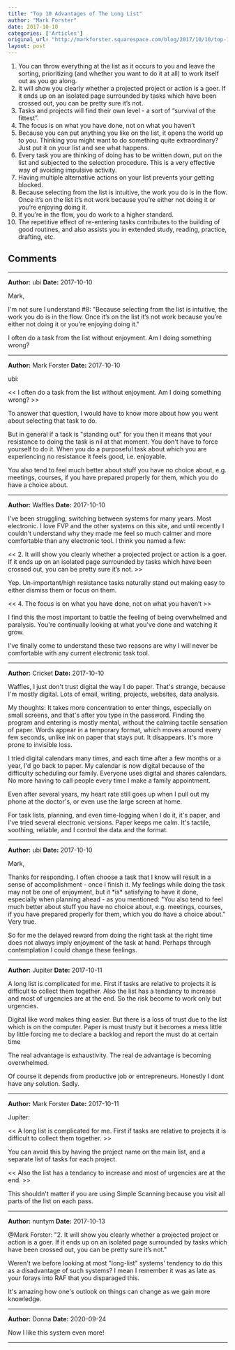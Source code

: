 ```yaml
---
title: "Top 10 Advantages of The Long List"
author: "Mark Forster"
date: 2017-10-10
categories: ['Articles']
original_url: "http://markforster.squarespace.com/blog/2017/10/10/top-10-advantages-of-the-long-list.html"
layout: post
---
```


1. You can throw everything at the list as it occurs to you and leave the sorting, prioritizing (and whether you want to do it at all) to work itself out as you go along.
2. It will show you clearly whether a projected project or action is a goer. If it ends up on an isolated page surrounded by tasks which have been crossed out, you can be pretty sure it’s not.
3. Tasks and projects will find their own level - a sort of “survival of the fittest”.
4. The focus is on what you have done, not on what you haven’t
5. Because you can put anything you like on the list, it opens the world up to you. Thinking you might want to do something quite extraordinary? Just put it on your list and see what happens.
6. Every task you are thinking of doing has to be written down, put on the list and subjected to the selection procedure. This is a very effective way of avoiding impulsive activity.
7. Having multiple alternative actions on your list prevents your getting blocked.
8. Because selecting from the list is intuitive, the work you do is in the flow. Once it’s on the list it’s not work because you’re either not doing it or you’re enjoying doing it.
9. If you’re in the flow, you do work to a higher standard.
10. The repetitive effect of re-entering tasks contributes to the building of good routines, and also assists you in extended study, reading, practice, drafting, etc.


## Comments

---

**Author:** ubi
**Date:** 2017-10-10

Mark,  
  
I'm not sure I understand #8: "Because selecting from the list is intuitive, the work you do is in the flow. Once it’s on the list it’s not work because you’re either not doing it or you’re enjoying doing it."  
  
I often do a task from the list without enjoyment. Am I doing something wrong?

---

**Author:** Mark Forster
**Date:** 2017-10-10

ubi:  
  
<< I often do a task from the list without enjoyment. Am I doing something wrong? >>  
  
To answer that question, I would have to know more about how you went about selecting that task to do.  
  
But in general if a task is "standing out" for you then it means that your resistance to doing the task is nil at that moment. You don't have to force yourself to do it. When you do a purposeful task about which you are experiencing no resistance it feels good, i.e. enjoyable.  
  
You also tend to feel much better about stuff you have no choice about, e.g. meetings, courses, if you have prepared properly for them, which you do have a choice about.

---

**Author:** Waffles
**Date:** 2017-10-10

I've been struggling, switching between systems for many years. Most electronic. I love FVP and the other systems on this site, and until recently I couldn't understand why they made me feel so much calmer and more comfortable than any electronic tool. I think you named a few:  
  
<< 2. It will show you clearly whether a projected project or action is a goer. If it ends up on an isolated page surrounded by tasks which have been crossed out, you can be pretty sure it’s not. >>  
  
Yep. Un-important/high resistance tasks naturally stand out making easy to either dismiss them or focus on them.   
  
<< 4. The focus is on what you have done, not on what you haven’t >>  
  
I find this the most important to battle the feeling of being overwhelmed and paralysis. You're continually looking at what you've done and watching it grow.  
  
  
I've finally come to understand these two reasons are why I will never be comfortable with any current electronic task tool.

---

**Author:** Cricket
**Date:** 2017-10-10

Waffles, I just don't trust digital the way I do paper. That's strange, because I'm mostly digital. Lots of email, writing, projects, websites, data analysis.  
  
My thoughts: It takes more concentration to enter things, especially on small screens, and that's after you type in the password. Finding the program and entering is mostly mental, without the calming tactile sensation of paper. Words appear in a temporary format, which moves around every few seconds, unlike ink on paper that stays put. It disappears. It's more prone to invisible loss.  
  
I tried digital calendars many times, and each time after a few months or a year, I'd go back to paper. My calendar is now digital because of the difficulty scheduling our family. Everyone uses digital and shares calendars. No more having to call people every time I make a family appointment.  
  
Even after several years, my heart rate still goes up when I pull out my phone at the doctor's, or even use the large screen at home.  
  
For task lists, planning, and even time-logging when I do it, it's paper, and I've tried several electronic versions. Paper keeps me calm. It's tactile, soothing, reliable, and I control the data and the format.

---

**Author:** ubi
**Date:** 2017-10-10

Mark,  
  
Thanks for responding. I often choose a task that I know will result in a sense of accomplishment - once I finish it. My feelings while doing the task may not be one of enjoyment, but it \*is\* satisfying to have it done, especially when planning ahead - as you mentioned: "You also tend to feel much better about stuff you have no choice about, e.g. meetings, courses, if you have prepared properly for them, which you do have a choice about." Very true.  
  
So for me the delayed reward from doing the right task at the right time does not always imply enjoyment of the task at hand. Perhaps through contemplation I could change these feelings.

---

**Author:** Jupiter
**Date:** 2017-10-11

A long list is complicated for me. First if tasks are relative to projects it is difficult to collect them together. Also the list has a tendancy to increase and most of urgencies are at the end. So the risk become to work only but urgencies.   
  
Digital like word makes thing easier. But there is a loss of trust due to the list which is on the computer. Paper is must trusty but it becomes a mess little by little forcing me to declare a backlog and report the must do at certain time  
  
The real advantage is exhaustivity. The real de advantage is becoming overwhelmed.   
  
Of course it depends from productive job or entrepreneurs. Honestly I dont have any solution. Sadly.

---

**Author:** Mark Forster
**Date:** 2017-10-11

Jupiter:  
  
<< A long list is complicated for me. First if tasks are relative to projects it is difficult to collect them together. >>  
  
You can avoid this by having the project name on the main list, and a separate list of tasks for each project.  
  
<< Also the list has a tendancy to increase and most of urgencies are at the end. >>  
  
This shouldn't matter if you are using Simple Scanning because you visit all parts of the list on each pass.

---

**Author:** nuntym
**Date:** 2017-10-13

@Mark Forster: "2. It will show you clearly whether a projected project or action is a goer. If it ends up on an isolated page surrounded by tasks which have been crossed out, you can be pretty sure it’s not."  
  
Weren't we before looking at most "long-list" systems' tendency to do this as a disadvantage of such systems? I mean I remember it was as late as your forays into RAF that you disparaged this.  
  
It's amazing how one's outlook on things can change as we gain more knowledge.

---

**Author:** Donna
**Date:** 2020-09-24

Now I like this system even more!

---
